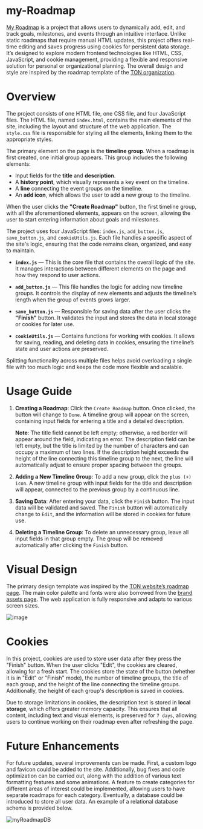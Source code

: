 # my-Roadmap

[My Roadmap](https://dmytro-varich.github.io/my-Roadmap/) is a project that allows users to dynamically add, edit, and track goals, milestones, and events through an intuitive interface. Unlike static roadmaps that require manual HTML updates, this project offers real-time editing and saves progress using cookies for persistent data storage. It’s designed to explore modern frontend technologies like HTML, CSS, JavaScript, and cookie management, providing a flexible and responsive solution for personal or organizational planning. The overall design and style are inspired by the roadmap template of the [TON organization](https://ton.org/en).

# Overview
The project consists of one HTML file, one CSS file, and four JavaScript files. The HTML file, named `index.html`, contains the main elements of the site, including the layout and structure of the web application. The `style.css` file is responsible for styling all the elements, linking them to the appropriate styles.

The primary element on the page is the **timeline group**. When a roadmap is first created, one initial group appears. This group includes the following elements:

- Input fields for the **title** and **description**.
- A **history point**, which visually represents a key event on the timeline.
- A **line** connecting the event groups on the timeline.
- An **add icon**, which allows the user to add a new group to the timeline.

When the user clicks the **"Create Roadmap"** button, the first timeline group, with all the aforementioned elements, appears on the screen, allowing the user to start entering information about goals and milestones.

The project uses four JavaScript files: `index.js`, `add_button.js`, `save_button.js`, and `cookieUtils.js`. Each file handles a specific aspect of the site's logic, ensuring that the code remains clean, organized, and easy to maintain.

- **`index.js`** — This is the core file that contains the overall logic of the site. It manages interactions between different elements on the page and how they respond to user actions.

- **`add_button.js`** — This file handles the logic for adding new timeline groups. It controls the display of new elements and adjusts the timeline’s length when the group of events grows larger.

- **`save_button.js`** — Responsible for saving data after the user clicks the **"Finish"** button. It validates the input and stores the data in local storage or cookies for later use.

- **`cookieUtils.js`** — Contains functions for working with cookies. It allows for saving, reading, and deleting data in cookies, ensuring the timeline’s state and user actions are preserved.

Splitting functionality across multiple files helps avoid overloading a single file with too much logic and keeps the code more flexible and scalable.

# Usage Guide
1. **Creating a Roadmap**: 
   Click the `Create Roadmap` button. Once clicked, the button will change to `Done`. A timeline group will appear on the screen, containing input fields for entering a title and a detailed description.

   **Note**: The title field cannot be left empty; otherwise, a red border will appear around the field, indicating an error. The description field can be left empty, but the title is limited by the number of characters and can occupy a maximum of two lines. If the description height exceeds the height of the line connecting this timeline group to the next, the line will automatically adjust to ensure proper spacing between the groups.

3. **Adding a New Timeline Group**: 
   To add a new group, click the `plus (+) icon`. A new timeline group with input fields for the title and description will appear, connected to the previous group by a continuous line.

4. **Saving Data**: 
   After entering your data, click the `Finish` button. The input data will be validated and saved. The `Finish` button will automatically change to `Edit`, and the information will be stored in cookies for future use.

5. **Deleting a Timeline Group**: 
   To delete an unnecessary group, leave all input fields in that group empty. The group will be removed automatically after clicking the `Finish` button.

# Visual Design
The primary design template was inspired by the [TON website’s roadmap page](https://ton.org/en/roadmap). The main color palette and fonts were also borrowed from the [brand assets page](https://ton.org/en/brand-assets). The web application is fully responsive and adapts to various screen sizes. 

![image](https://github.com/user-attachments/assets/bfc8ff14-c0de-4790-9e4e-b5b377186815)

# Cookies
In this project, cookies are used to store user data after they press the "Finish" button. When the user clicks "Edit", the cookies are cleared, allowing for a fresh start. The cookies store the state of the button (whether it is in "Edit" or "Finish" mode), the number of timeline groups, the title of each group, and the height of the line connecting the timeline groups. Additionally, the height of each group's description is saved in cookies.

Due to storage limitations in cookies, the description text is stored in **local storage**, which offers greater memory capacity. This ensures that all content, including text and visual elements, is preserved for `7 days`, allowing users to continue working on their roadmap even after refreshing the page.

# Future Enhancements
For future updates, several improvements can be made. First, a custom logo and favicon could be added to the site. Additionally, bug fixes and code optimization can be carried out, along with the addition of various text formatting features and some animations. A feature to create categories for different areas of interest could be implemented, allowing users to have separate roadmaps for each category. Eventually, a database could be introduced to store all user data. An example of a relational database schema is provided below.

![myRoadmapDB](https://github.com/user-attachments/assets/564d7f8b-40bd-4446-9ebe-dea22e8eaece)


